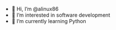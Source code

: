 - 👋 Hi, I’m @alinux86
- 👀 I’m interested in software development
- 🌱 I’m currently learning Python
<!---
- 💞️ I’m looking to collaborate on ...
- 📫 How to reach me ...
--->
<!---
alinux86/alinux86 is a ✨ special ✨ repository because its `README.md` (this file) appears on your GitHub profile.
You can click the Preview link to take a look at your changes.
--->

